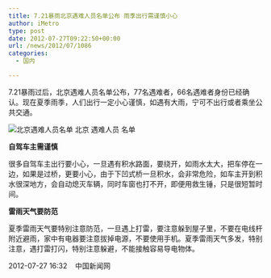```yaml
---
title: 7.21暴雨北京遇难人员名单公布 雨季出行需谨慎小心
author: iMetro
type: post
date: 2012-07-27T09:22:50+00:00
url: /news/2012/07/1086
categories:
  - 国内

---
```

7.21暴雨过后，北京遇难人员名单公布，77名遇难者，66名遇难者身份已经确认。现在夏季雨季，人们出行一定小心谨慎，如遇有大雨，宁可不出行或者乘坐公共交通。

<img border="0" alt="北京遇难人员名单 北京 遇难人员 名单 " src="http://finance.v1.cn/images/2012-7-27/20127271343377234205_1040.jpg" /> 

**自驾车主需谨慎**

很多自驾车主出行要小心，一旦遇有积水路面，要绕开，如雨水太大，把车停在一边，如果是过桥，更要小心，由于下凹式桥一旦积水，会非常危险，如车主开到积水很深地方，会自动熄灭车辆，同时车窗也打不开，即便用救生锤，只是很短暂时间。

**雷雨天气要防范**

夏季雷雨天气要特别注意防范，一旦遇上打雷，要注意躲到屋子里，不要在电线杆附近避雨，家中有电器要注意拔掉电源，不要使用手机。夏季雷雨天气多发，特别注意，遇打雷打闪，特别注意躲避，不能接触容易导电物体。

2012-07-27 16:32&#160;&#160;&#160; 中国新闻网